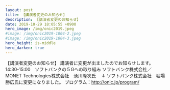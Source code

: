 ```yaml
---
layout: post
title: 【講演者変更のお知らせ】
description: 【講演者変更のお知らせ】
date: 2019-10-29 18:05:55 +0900
hero_image: /img/onic2019.jpeg
#image: /img/onic2019-1004-2.jpeg
#image: /img/onic2019-1004-3.jpeg
hero_height: is-middle
hero_darken: true
---
```

【講演者変更のお知らせ】
講演者に変更が出ましたのでお知らせします。
14:30-15:00　ソフトバンクの５Gへの取り組み
ソフトバンク株式会社／MONET Technologies株式会社　湧川隆次氏　
↓
ソフトバンク株式会社　堀場 勝広氏に変更になりました。
プログラム：http://onic.jp/program/